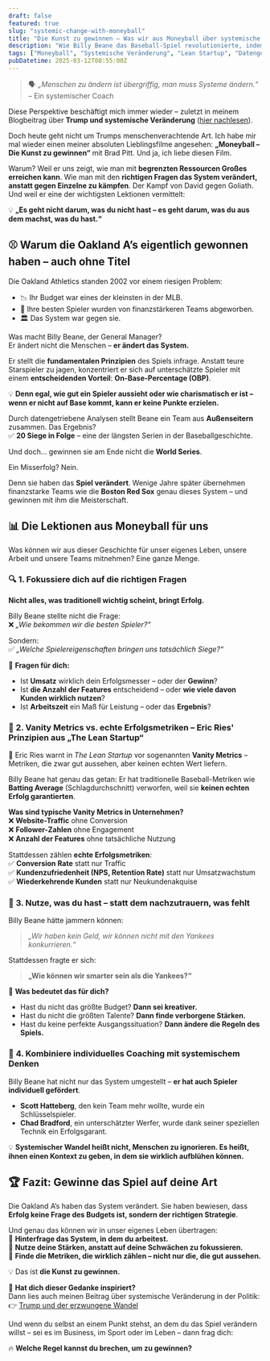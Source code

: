 ```yaml
---
draft: false
featured: true
slug: "systemic-change-with-moneyball"
title: "Die Kunst zu gewinnen – Was wir aus Moneyball über systemische Veränderung lernen können"
description: "Wie Billy Beane das Baseball-Spiel revolutionierte, indem er das System statt der Menschen änderte – und welche Lektionen Unternehmen, Teams und Einzelpersonen daraus ziehen können."
tags: ["Moneyball", "Systemische Veränderung", "Lean Startup", "Datengetriebene Entscheidungen", "Vanity Metrics", "Wirtschaft", "Innovation", "Leadership", "Disruption", "Baseball", "systems thinking", "systemic change", "data driven", "eric ries"]
pubDatetime: 2025-03-12T08:55:00Z
---
```


> 🗣️ *„Menschen zu ändern ist übergriffig, man muss Systeme ändern.“* – Ein systemischer Coach

Diese Perspektive beschäftigt mich immer wieder – zuletzt in meinem Blogbeitrag über **Trump und systemische Veränderung** ([hier nachlesen](https://ecommerce-developer.de/rokos-basilisk-ai-revolution/)).

Doch heute geht nicht um Trumps menschenverachtende Art. Ich habe mir mal wieder einen meiner absoluten Lieblingsfilme angesehen: **„Moneyball – Die Kunst zu gewinnen“** mit Brad Pitt. Und ja, ich liebe diesen Film.

Warum? Weil er uns zeigt, wie man mit **begrenzten Ressourcen Großes erreichen kann**. Wie man mit den **richtigen Fragen das System verändert, anstatt gegen Einzelne zu kämpfen**. Der Kampf von David gegen Goliath. Und weil er eine der wichtigsten Lektionen vermittelt:

💡 **„Es geht nicht darum, was du nicht hast – es geht darum, was du aus dem machst, was du hast.“**

## ⚾ **Warum die Oakland A’s eigentlich gewonnen haben – auch ohne Titel**

Die Oakland Athletics standen 2002 vor einem riesigen Problem:
- 📉 Ihr Budget war eines der kleinsten in der MLB.
- 💸 Ihre besten Spieler wurden von finanzstärkeren Teams abgeworben.
- 🏛️ Das System war gegen sie.

Was macht Billy Beane, der General Manager?  
Er ändert nicht die Menschen – **er ändert das System.**

Er stellt die **fundamentalen Prinzipien** des Spiels infrage. Anstatt teure Starspieler zu jagen, konzentriert er sich auf unterschätzte Spieler mit einem **entscheidenden Vorteil**: **On-Base-Percentage (OBP)**.

💡 **Denn egal, wie gut ein Spieler aussieht oder wie charismatisch er ist – wenn er nicht auf Base kommt, kann er keine Punkte erzielen.**

Durch datengetriebene Analysen stellt Beane ein Team aus **Außenseitern** zusammen. Das Ergebnis?  
✅ **20 Siege in Folge** – eine der längsten Serien in der Baseballgeschichte.

Und doch… gewinnen sie am Ende nicht die **World Series**.

Ein Misserfolg? Nein.

Denn sie haben das **Spiel verändert**. Wenige Jahre später übernehmen finanzstarke Teams wie die **Boston Red Sox** genau dieses System – und gewinnen mit ihm die Meisterschaft.

## 📊 **Die Lektionen aus Moneyball für uns**

Was können wir aus dieser Geschichte für unser eigenes Leben, unsere Arbeit und unsere Teams mitnehmen? Eine ganze Menge.

### 🔍 **1. Fokussiere dich auf die richtigen Fragen**
**Nicht alles, was traditionell wichtig scheint, bringt Erfolg.**

Billy Beane stellte nicht die Frage:  
❌ *„Wie bekommen wir die besten Spieler?“*

Sondern:  
✅ *„Welche Spielereigenschaften bringen uns tatsächlich Siege?“*

🚀 **Fragen für dich:**
- Ist **Umsatz** wirklich dein Erfolgsmesser – oder der **Gewinn**?
- Ist **die Anzahl der Features** entscheidend – oder **wie viele davon Kunden wirklich nutzen**?
- Ist **Arbeitszeit** ein Maß für Leistung – oder das **Ergebnis**?

### 🎯 **2. Vanity Metrics vs. echte Erfolgsmetriken – Eric Ries' Prinzipien aus „The Lean Startup“**
📖 Eric Ries warnt in *The Lean Startup* vor sogenannten **Vanity Metrics** – Metriken, die zwar gut aussehen, aber keinen echten Wert liefern.

Billy Beane hat genau das getan: Er hat traditionelle Baseball-Metriken wie **Batting Average** (Schlagdurchschnitt) verworfen, weil sie **keinen echten Erfolg garantierten**.

**Was sind typische Vanity Metrics in Unternehmen?**  
❌ **Website-Traffic** ohne Conversion  
❌ **Follower-Zahlen** ohne Engagement  
❌ **Anzahl der Features** ohne tatsächliche Nutzung

Stattdessen zählen **echte Erfolgsmetriken**:  
✅ **Conversion Rate** statt nur Traffic  
✅ **Kundenzufriedenheit (NPS, Retention Rate)** statt nur Umsatzwachstum  
✅ **Wiederkehrende Kunden** statt nur Neukundenakquise

### 🔄 **3. Nutze, was du hast – statt dem nachzutrauern, was fehlt**
Billy Beane hätte jammern können:
> *„Wir haben kein Geld, wir können nicht mit den Yankees konkurrieren.“*

Stattdessen fragte er sich:
> **„Wie können wir smarter sein als die Yankees?“**

🔧 **Was bedeutet das für dich?**
- Hast du nicht das größte Budget? **Dann sei kreativer.**
- Hast du nicht die größten Talente? **Dann finde verborgene Stärken.**
- Hast du keine perfekte Ausgangssituation? **Dann ändere die Regeln des Spiels.**

### 🚀 **4. Kombiniere individuelles Coaching mit systemischem Denken**
Billy Beane hat nicht nur das System umgestellt – **er hat auch Spieler individuell gefördert**.

- **Scott Hatteberg**, den kein Team mehr wollte, wurde ein Schlüsselspieler.
- **Chad Bradford**, ein unterschätzter Werfer, wurde dank seiner speziellen Technik ein Erfolgsgarant.

💡 **Systemischer Wandel heißt nicht, Menschen zu ignorieren. Es heißt, ihnen einen Kontext zu geben, in dem sie wirklich aufblühen können.**

## 🏆 **Fazit: Gewinne das Spiel auf deine Art**

Die Oakland A’s haben das System verändert. Sie haben bewiesen, dass **Erfolg keine Frage des Budgets ist, sondern der richtigen Strategie**.

Und genau das können wir in unser eigenes Leben übertragen:  
🎯 **Hinterfrage das System, in dem du arbeitest.**  
🎯 **Nutze deine Stärken, anstatt auf deine Schwächen zu fokussieren.**  
🎯 **Finde die Metriken, die wirklich zählen – nicht nur die, die gut aussehen.**

💡 Das ist **die Kunst zu gewinnen.**

📌 **Hat dich dieser Gedanke inspiriert?**  
Dann lies auch meinen Beitrag über systemische Veränderung in der Politik:  
👉 [Trump und der erzwungene Wandel](https://ecommerce-developer.de/rokos-basilisk-ai-revolution/)

Und wenn du selbst an einem Punkt stehst, an dem du das Spiel verändern willst – sei es im Business, im Sport oder im Leben – dann frag dich:

🔥 **Welche Regel kannst du brechen, um zu gewinnen?**  
